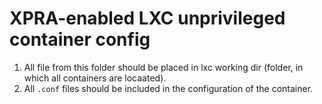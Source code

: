 # XPRA-enabled LXC unprivileged container config

 1. All file from this folder should be placed in lxc working dir
    (folder, in which all containers are locaated).
 2. All `.conf` files should be included in the configuration
    of the container.

